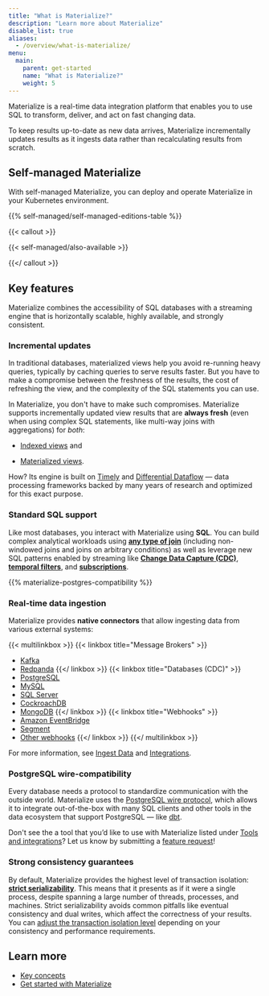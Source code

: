 ```yaml
---
title: "What is Materialize?"
description: "Learn more about Materialize"
disable_list: true
aliases:
  - /overview/what-is-materialize/
menu:
  main:
    parent: get-started
    name: "What is Materialize?"
    weight: 5
---
```


Materialize is a real-time data integration platform that enables you to use SQL
to transform, deliver, and act on fast changing data.

To keep results up-to-date as new data arrives, Materialize incrementally
updates results as it ingests data rather than recalculating results from
scratch.

## Self-managed Materialize

With self-managed Materialize, you can deploy and operate Materialize in your
Kubernetes environment.

{{% self-managed/self-managed-editions-table %}}

{{< callout >}}

{{< self-managed/also-available >}}

{{</ callout >}}

## Key features

Materialize combines the accessibility of SQL databases with a streaming engine
that is horizontally scalable, highly available, and strongly consistent.

### Incremental updates

In traditional databases, materialized views help you avoid re-running heavy
queries, typically by caching queries to serve results faster. But you have
to make a compromise between the freshness of the results, the cost of
refreshing the view, and the complexity of the SQL statements you can use.

In Materialize, you don't have to make such compromises. Materialize supports
incrementally updated view results that are **always fresh** (even when using
complex SQL statements, like multi-way joins with aggregations) for *both*:

- [Indexed views](/concepts/views/#indexes-on-views) and

- [Materialized views](/concepts/views/#materialized-views).

How?
Its engine is built on [Timely](https://github.com/TimelyDataflow/timely-dataflow#timely-dataflow)
and [Differential Dataflow](https://github.com/timelydataflow/differential-dataflow#differential-dataflow)
— data processing frameworks backed by many years of research and optimized for
this exact purpose.

### Standard SQL support

Like most databases, you interact with Materialize using **SQL**. You can build
complex analytical
workloads using **[any type of join](/sql/select/join/)** (including
non-windowed joins and joins on arbitrary conditions) as well as leverage new
SQL patterns enabled by streaming like [**Change Data Capture
(CDC)**](/ingest-data/), [**temporal
filters**](/sql/patterns/temporal-filters/), and
[**subscriptions**](/sql/subscribe/).

{{% materialize-postgres-compatibility %}}

### Real-time data ingestion

Materialize provides **native connectors** that allow ingesting data from various external systems:

{{< multilinkbox >}}
{{< linkbox title="Message Brokers" >}}
- [Kafka](/sql/create-source/kafka)
- [Redpanda](/sql/create-source/kafka)
{{</ linkbox >}}
{{< linkbox title="Databases (CDC)" >}}
- [PostgreSQL](/ingest-data/postgres/)
- [MySQL](/ingest-data/mysql/)
- [SQL Server](/ingest-data/cdc-sql-server/)
- [CockroachDB](/ingest-data/cdc-cockroachdb/)
- [MongoDB](https://github.com/MaterializeIncLabs/materialize-mongodb-debezium)
{{</ linkbox >}}
{{< linkbox title="Webhooks" >}}
- [Amazon EventBridge](/ingest-data/webhooks/amazon-eventbridge/)
- [Segment](/ingest-data/webhooks/segment/)
- [Other webhooks](/sql/create-source/webhook)
{{</ linkbox >}}
{{</ multilinkbox >}}

For more information, see [Ingest Data](/ingest-data/) and
[Integrations](/integrations/).

### PostgreSQL wire-compatibility

Every database needs a protocol to standardize communication with the outside
world. Materialize uses the [PostgreSQL wire protocol](https://datastation.multiprocess.io/blog/2022-02-08-the-world-of-postgresql-wire-compatibility.html),
which allows it to integrate out-of-the-box with many SQL clients and other
tools in the data ecosystem that support PostgreSQL — like [dbt](/integrations/dbt/).

Don't see the a tool that you’d like to use with Materialize listed under
[Tools and integrations](/integrations/)? Let us know by submitting a
[feature request](https://github.com/MaterializeInc/materialize/discussions/new?category=feature-requests&labels=A-integration)!

### Strong consistency guarantees

By default, Materialize provides the highest level of transaction isolation:
[**strict serializability**](https://jepsen.io/consistency/models/strict-serializable).
This means that it presents as if it were a single process, despite spanning a
large number of threads, processes, and machines. Strict serializability avoids
common pitfalls like eventual consistency and dual writes, which affect the
correctness of your results. You can [adjust the transaction isolation level](/overview/isolation-level/)
depending on your consistency and performance requirements.

## Learn more

- [Key concepts](/concepts/)
- [Get started with Materialize](/get-started/quickstart)
